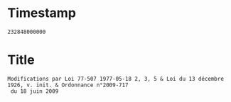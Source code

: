 # Timestamp
```
232848000000
```

# Title
```
Modifications par Loi 77-507 1977-05-18 2, 3, 5 & Loi du 13 décembre 1926, v. init. & Ordonnance n°2009-717
 du 18 juin 2009
```